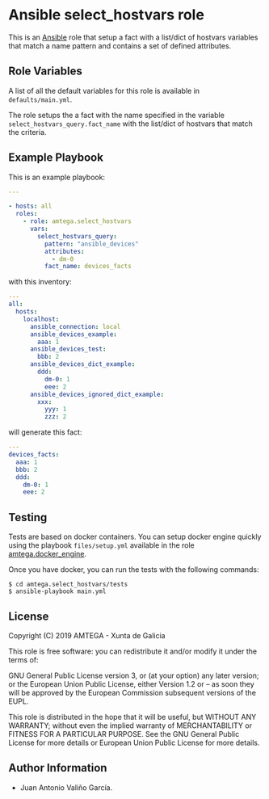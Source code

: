 # Ansible select_hostvars role

This is an [Ansible](http://www.ansible.com) role that setup a fact with a list/dict of hostvars variables that match a name pattern and contains a set of defined attributes.

## Role Variables

A list of all the default variables for this role is available in `defaults/main.yml`.

The role setups the a fact with the name specified in the variable `select_hostvars_query.fact_name` with the list/dict of hostvars that match the criteria.

## Example Playbook

This is an example playbook:

```yaml
---

- hosts: all
  roles:
    - role: amtega.select_hostvars
      vars:
        select_hostvars_query:
          pattern: "ansible_devices"
          attributes:
            - dm-0
          fact_name: devices_facts
```
with this inventory:

```yaml
---
all:
  hosts:
    localhost:
      ansible_connection: local
      ansible_devices_example:
        aaa: 1
      ansible_devices_test:
        bbb: 2
      ansible_devices_dict_example:
        ddd:
          dm-0: 1
          eee: 2
      ansible_devices_ignored_dict_example:
        xxx:
          yyy: 1
          zzz: 2

```
will generate this fact:

```yaml
---
devices_facts:
  aaa: 1
  bbb: 2
  ddd:
    dm-0: 1
    eee: 2
```

## Testing

Tests are based on docker containers. You can setup docker engine quickly using the playbook `files/setup.yml` available in the role [amtega.docker_engine](https://galaxy.ansible.com/amtega/docker_engine).

Once you have docker, you can run the tests with the following commands:

```shell
$ cd amtega.select_hostvars/tests
$ ansible-playbook main.yml
```

## License

Copyright (C) 2019 AMTEGA - Xunta de Galicia

This role is free software: you can redistribute it and/or modify it under the terms of:

GNU General Public License version 3, or (at your option) any later version; or the European Union Public License, either Version 1.2 or – as soon they will be approved by the European Commission ­subsequent versions of the EUPL.

This role is distributed in the hope that it will be useful, but WITHOUT ANY WARRANTY; without even the implied warranty of MERCHANTABILITY or FITNESS FOR A PARTICULAR PURPOSE.  See the GNU General Public License for more details or European Union Public License for more details.

## Author Information

- Juan Antonio Valiño García.
